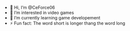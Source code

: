 - 👋 Hi, I’m @CeForce06
- 👀 I’m interested in video games
- 🌱 I’m currently learning game developement
- ⚡ Fun fact: The word short is longer thang the word long

<!---
CeForce06/CeForce06 is a ✨ special ✨ repository because its `README.md` (this file) appears on your GitHub profile.
You can click the Preview link to take a look at your changes.
--->

